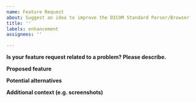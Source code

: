 ```yaml
---
name: Feature Request
about: Suggest an idea to improve the DICOM Standard Parser/Browser
title: ''
labels: enhancement
assignees: ''

---
```


<!-- 
Thank you for taking the time to suggest a new feature.
Please fill in the fields below, deleting the sections that 
don't apply. You can view the final output
by clicking the preview button above.

If you are requesting a feature for the DICOM Standard Browser (dicom.innolitics.com), please add the `browser` label to the issue.

Note: This is a comment, and won't appear in the output.
-->

**Is your feature request related to a problem? Please describe.**


**Proposed feature**


**Potential alternatives**


**Additional context (e.g. screenshots)**
